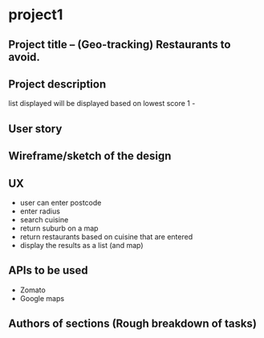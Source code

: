 # project1

## Project title – (Geo-tracking) Restaurants to avoid.

## Project description 
list displayed will be displayed based on lowest score 1 - 

## User story  


## Wireframe/sketch of the design 

## UX
* user can enter postcode
* enter radius
* search cuisine
* return suburb on a map
* return restaurants based on cuisine that are entered
* display the results as a list (and map)


## APIs to be used
* Zomato 
* Google maps 

## Authors of sections (Rough breakdown of tasks)
